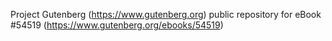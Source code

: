 Project Gutenberg (https://www.gutenberg.org) public repository for
eBook #54519 (https://www.gutenberg.org/ebooks/54519)
